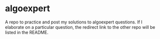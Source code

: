 # algoexpert
A repo to practice and post my solutions to algoexpert questions. If I elaborate on a particular question, the redirect link to the other repo will be listed in the README.
